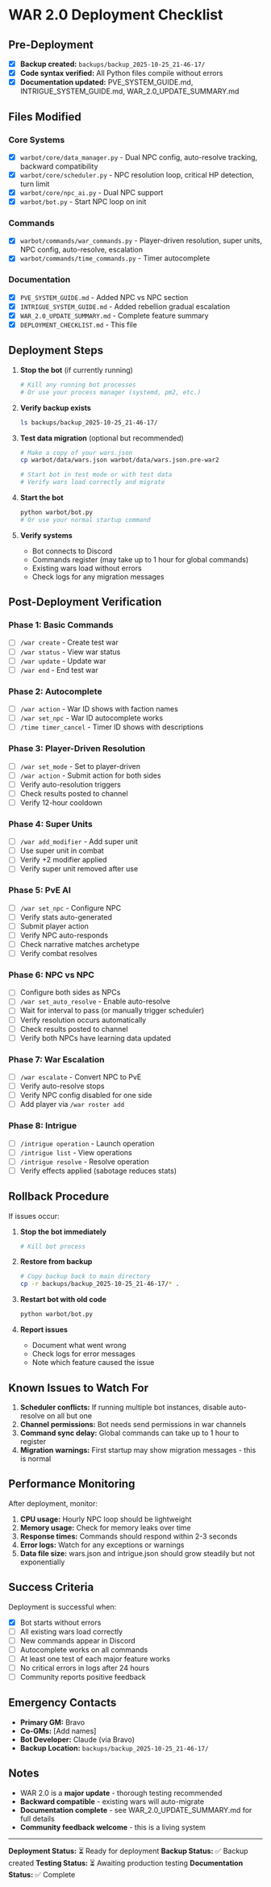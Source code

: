 # WAR 2.0 Deployment Checklist

## Pre-Deployment

- [x] **Backup created:** `backups/backup_2025-10-25_21-46-17/`
- [x] **Code syntax verified:** All Python files compile without errors
- [x] **Documentation updated:** PVE_SYSTEM_GUIDE.md, INTRIGUE_SYSTEM_GUIDE.md, WAR_2.0_UPDATE_SUMMARY.md

## Files Modified

### Core Systems
- [x] `warbot/core/data_manager.py` - Dual NPC config, auto-resolve tracking, backward compatibility
- [x] `warbot/core/scheduler.py` - NPC resolution loop, critical HP detection, turn limit
- [x] `warbot/core/npc_ai.py` - Dual NPC support
- [x] `warbot/bot.py` - Start NPC loop on init

### Commands
- [x] `warbot/commands/war_commands.py` - Player-driven resolution, super units, NPC config, auto-resolve, escalation
- [x] `warbot/commands/time_commands.py` - Timer autocomplete

### Documentation
- [x] `PVE_SYSTEM_GUIDE.md` - Added NPC vs NPC section
- [x] `INTRIGUE_SYSTEM_GUIDE.md` - Added rebellion gradual escalation
- [x] `WAR_2.0_UPDATE_SUMMARY.md` - Complete feature summary
- [x] `DEPLOYMENT_CHECKLIST.md` - This file

## Deployment Steps

1. **Stop the bot** (if currently running)
   ```bash
   # Kill any running bot processes
   # Or use your process manager (systemd, pm2, etc.)
   ```

2. **Verify backup exists**
   ```bash
   ls backups/backup_2025-10-25_21-46-17/
   ```

3. **Test data migration** (optional but recommended)
   ```bash
   # Make a copy of your wars.json
   cp warbot/data/wars.json warbot/data/wars.json.pre-war2

   # Start bot in test mode or with test data
   # Verify wars load correctly and migrate
   ```

4. **Start the bot**
   ```bash
   python warbot/bot.py
   # Or use your normal startup command
   ```

5. **Verify systems**
   - Bot connects to Discord
   - Commands register (may take up to 1 hour for global commands)
   - Existing wars load without errors
   - Check logs for any migration messages

## Post-Deployment Verification

### Phase 1: Basic Commands
- [ ] `/war create` - Create test war
- [ ] `/war status` - View war status
- [ ] `/war update` - Update war
- [ ] `/war end` - End test war

### Phase 2: Autocomplete
- [ ] `/war action` - War ID shows with faction names
- [ ] `/war set_npc` - War ID autocomplete works
- [ ] `/time timer_cancel` - Timer ID shows with descriptions

### Phase 3: Player-Driven Resolution
- [ ] `/war set_mode` - Set to player-driven
- [ ] `/war action` - Submit action for both sides
- [ ] Verify auto-resolution triggers
- [ ] Check results posted to channel
- [ ] Verify 12-hour cooldown

### Phase 4: Super Units
- [ ] `/war add_modifier` - Add super unit
- [ ] Use super unit in combat
- [ ] Verify +2 modifier applied
- [ ] Verify super unit removed after use

### Phase 5: PvE AI
- [ ] `/war set_npc` - Configure NPC
- [ ] Verify stats auto-generated
- [ ] Submit player action
- [ ] Verify NPC auto-responds
- [ ] Check narrative matches archetype
- [ ] Verify combat resolves

### Phase 6: NPC vs NPC
- [ ] Configure both sides as NPCs
- [ ] `/war set_auto_resolve` - Enable auto-resolve
- [ ] Wait for interval to pass (or manually trigger scheduler)
- [ ] Verify resolution occurs automatically
- [ ] Check results posted to channel
- [ ] Verify both NPCs have learning data updated

### Phase 7: War Escalation
- [ ] `/war escalate` - Convert NPC to PvE
- [ ] Verify auto-resolve stops
- [ ] Verify NPC config disabled for one side
- [ ] Add player via `/war roster add`

### Phase 8: Intrigue
- [ ] `/intrigue operation` - Launch operation
- [ ] `/intrigue list` - View operations
- [ ] `/intrigue resolve` - Resolve operation
- [ ] Verify effects applied (sabotage reduces stats)

## Rollback Procedure

If issues occur:

1. **Stop the bot immediately**
   ```bash
   # Kill bot process
   ```

2. **Restore from backup**
   ```bash
   # Copy backup back to main directory
   cp -r backups/backup_2025-10-25_21-46-17/* .
   ```

3. **Restart bot with old code**
   ```bash
   python warbot/bot.py
   ```

4. **Report issues**
   - Document what went wrong
   - Check logs for error messages
   - Note which feature caused the issue

## Known Issues to Watch For

1. **Scheduler conflicts:** If running multiple bot instances, disable auto-resolve on all but one
2. **Channel permissions:** Bot needs send permissions in war channels
3. **Command sync delay:** Global commands can take up to 1 hour to register
4. **Migration warnings:** First startup may show migration messages - this is normal

## Performance Monitoring

After deployment, monitor:

1. **CPU usage:** Hourly NPC loop should be lightweight
2. **Memory usage:** Check for memory leaks over time
3. **Response times:** Commands should respond within 2-3 seconds
4. **Error logs:** Watch for any exceptions or warnings
5. **Data file size:** wars.json and intrigue.json should grow steadily but not exponentially

## Success Criteria

Deployment is successful when:

- [x] Bot starts without errors
- [ ] All existing wars load correctly
- [ ] New commands appear in Discord
- [ ] Autocomplete works on all commands
- [ ] At least one test of each major feature works
- [ ] No critical errors in logs after 24 hours
- [ ] Community reports positive feedback

## Emergency Contacts

- **Primary GM:** Bravo
- **Co-GMs:** [Add names]
- **Bot Developer:** Claude (via Bravo)
- **Backup Location:** `backups/backup_2025-10-25_21-46-17/`

## Notes

- WAR 2.0 is a **major update** - thorough testing recommended
- **Backward compatible** - existing wars will auto-migrate
- **Documentation complete** - see WAR_2.0_UPDATE_SUMMARY.md for full details
- **Community feedback welcome** - this is a living system

---

**Deployment Status:** ⏳ Ready for deployment
**Backup Status:** ✅ Backup created
**Testing Status:** ⏳ Awaiting production testing
**Documentation Status:** ✅ Complete
